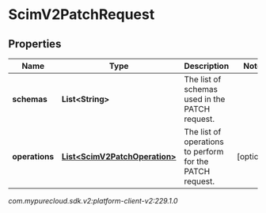 # ScimV2PatchRequest


## Properties

| Name | Type | Description | Notes |
| ------------ | ------------- | ------------- | ------------- |
| **schemas** | **List&lt;String&gt;** | The list of schemas used in the PATCH request. |  |
| **operations** | [**List&lt;ScimV2PatchOperation&gt;**](ScimV2PatchOperation) | The list of operations to perform for the PATCH request. |  [optional] |




_com.mypurecloud.sdk.v2:platform-client-v2:229.1.0_

